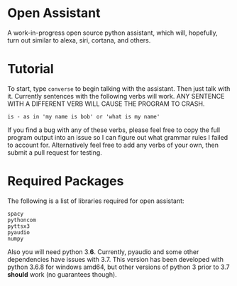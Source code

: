 # Open Assistant
A work-in-progress open source python assistant, which will, hopefully, turn out similar to alexa, siri, cortana, and others.

# Tutorial
To start, type `converse` to begin talking with the assistant.
Then just talk with it. Currently sentences with the following verbs will work. ANY SENTENCE WITH A DIFFERENT VERB WILL CAUSE THE PROGRAM TO CRASH.
```
is - as in 'my name is bob' or 'what is my name'
```
If you find a bug with any of these verbs, please feel free to copy the full program output into an issue so I can figure out what grammar rules I failed to account for. Alternatively feel free to add any verbs of your own, then submit a pull request for testing.

# Required Packages
The following is a list of libraries required for open assistant:
```
spacy
pythoncom
pyttsx3
pyaudio
numpy
```
Also you will need python 3.__6__. Currently, pyaudio and some other dependencies have issues with 3.7. This version has been developed with python 3.6.8 for windows amd64, but other versions of python 3 prior to 3.7 __should__ work (no guarantees though).
